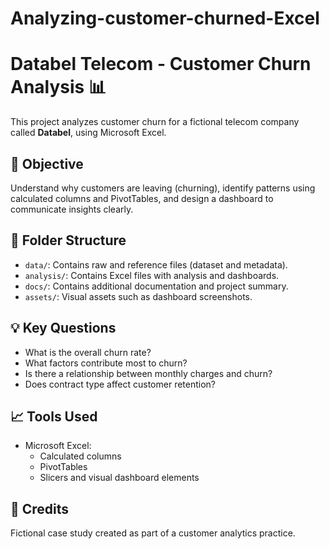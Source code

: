 # Analyzing-customer-churned-Excel

# Databel Telecom - Customer Churn Analysis 📊

This project analyzes customer churn for a fictional telecom company called **Databel**, using Microsoft Excel.

## 📌 Objective
Understand why customers are leaving (churning), identify patterns using calculated columns and PivotTables, and design a dashboard to communicate insights clearly.

## 📂 Folder Structure
- `data/`: Contains raw and reference files (dataset and metadata).
- `analysis/`: Contains Excel files with analysis and dashboards.
- `docs/`: Contains additional documentation and project summary.
- `assets/`: Visual assets such as dashboard screenshots.

## 💡 Key Questions
- What is the overall churn rate?
- What factors contribute most to churn?
- Is there a relationship between monthly charges and churn?
- Does contract type affect customer retention?

## 📈 Tools Used
- Microsoft Excel:
  - Calculated columns
  - PivotTables
  - Slicers and visual dashboard elements

## 📎 Credits
Fictional case study created as part of a customer analytics practice.
